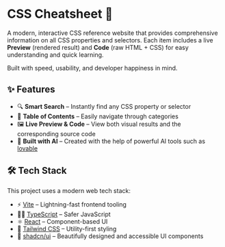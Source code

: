 # CSS Cheatsheet 🧩

A modern, interactive CSS reference website that provides comprehensive information on all CSS properties and selectors. Each item includes a live **Preview** (rendered result) and **Code** (raw HTML + CSS) for easy understanding and quick learning.

Built with speed, usability, and developer happiness in mind.

## ✨ Features

- 🔍 **Smart Search** – Instantly find any CSS property or selector
- 🧭 **Table of Contents** – Easily navigate through categories
- 🖼️ **Live Preview & Code** – View both visual results and the corresponding source code
- 🧠 **Built with AI** – Created with the help of powerful AI tools such as [lovable](https://lovable.dev)

## 🛠️ Tech Stack

This project uses a modern web tech stack:

- ⚡ [Vite](https://vitejs.dev) – Lightning-fast frontend tooling
- 🧑‍💻 [TypeScript](https://www.typescriptlang.org) – Safer JavaScript
- ⚛️ [React](https://reactjs.org) – Component-based UI
- 💅 [Tailwind CSS](https://tailwindcss.com) – Utility-first styling
- 🧩 [shadcn/ui](https://ui.shadcn.dev) – Beautifully designed and accessible UI components
